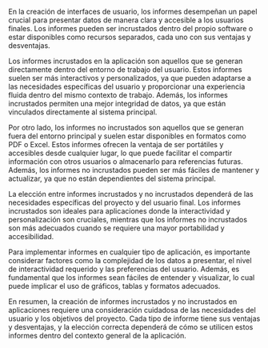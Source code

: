 En la creación de interfaces de usuario, los informes desempeñan un papel crucial para presentar datos de manera clara y accesible a los usuarios finales. Los informes pueden ser incrustados dentro del propio software o estar disponibles como recursos separados, cada uno con sus ventajas y desventajas.

Los informes incrustados en la aplicación son aquellos que se generan directamente dentro del entorno de trabajo del usuario. Estos informes suelen ser más interactivos y personalizados, ya que pueden adaptarse a las necesidades específicas del usuario y proporcionar una experiencia fluida dentro del mismo contexto de trabajo. Además, los informes incrustados permiten una mejor integridad de datos, ya que están vinculados directamente al sistema principal.

Por otro lado, los informes no incrustados son aquellos que se generan fuera del entorno principal y suelen estar disponibles en formatos como PDF o Excel. Estos informes ofrecen la ventaja de ser portátiles y accesibles desde cualquier lugar, lo que puede facilitar el compartir información con otros usuarios o almacenarlo para referencias futuras. Además, los informes no incrustados pueden ser más fáciles de mantener y actualizar, ya que no están dependientes del sistema principal.

La elección entre informes incrustados y no incrustados dependerá de las necesidades específicas del proyecto y del usuario final. Los informes incrustados son ideales para aplicaciones donde la interactividad y personalización son cruciales, mientras que los informes no incrustados son más adecuados cuando se requiere una mayor portabilidad y accesibilidad.

Para implementar informes en cualquier tipo de aplicación, es importante considerar factores como la complejidad de los datos a presentar, el nivel de interactividad requerido y las preferencias del usuario. Además, es fundamental que los informes sean fáciles de entender y visualizar, lo cual puede implicar el uso de gráficos, tablas y formatos adecuados.

En resumen, la creación de informes incrustados y no incrustados en aplicaciones requiere una consideración cuidadosa de las necesidades del usuario y los objetivos del proyecto. Cada tipo de informe tiene sus ventajas y desventajas, y la elección correcta dependerá de cómo se utilicen estos informes dentro del contexto general de la aplicación.

